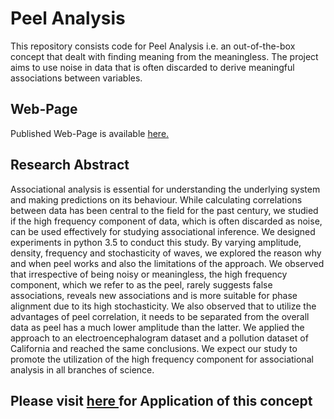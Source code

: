 # Peel Analysis
This repository consists code for Peel Analysis i.e. an out-of-the-box concept that dealt with finding meaning from the meaningless. The project aims to use noise in data that is often discarded to derive meaningful associations between variables.

## Web-Page
Published Web-Page is available <a href="https://newtein.github.io/peelAnalysis/" target="_blank"> here.</a>

## Research Abstract

Associational analysis is essential for understanding the underlying system and making predictions on its behaviour. While calculating correlations between data has been central to the field for the past century, we studied if the high frequency component of data, which is often discarded as noise, can be used effectively for studying associational inference. We designed experiments in python 3.5 to conduct this study. By varying amplitude, density, frequency and stochasticity of waves, we explored the reason why and when peel works and also the limitations of the approach. We observed that irrespective of being noisy or meaningless, the high frequency component, which we refer to as the peel, rarely suggests false associations, reveals new associations and is more suitable for phase alignment due to its high stochasticity. We also observed that to utilize the advantages of peel correlation, it needs to be separated from the overall data as peel has a much lower amplitude than the latter. We applied the approach to an electroencephalogram dataset and a pollution dataset of California and reached the same conclusions. We expect our study to promote the utilization of the high frequency component for associational analysis in all branches of science.

## Please visit <a href="https://newtein.github.io/ozone/"> here </a> for Application of this concept

